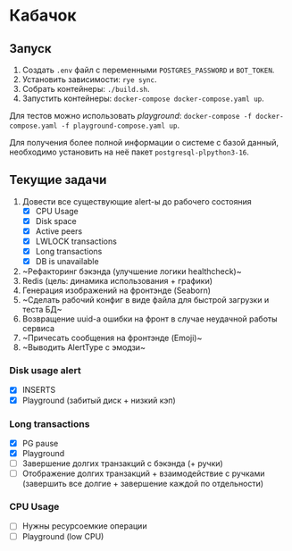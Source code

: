# Кабачок

## Запуск

1. Создать `.env` файл с переменными `POSTGRES_PASSWORD` и `BOT_TOKEN`.
1. Установить зависимости: `rye sync`.
1. Собрать контейнеры: `./build.sh`.
1. Запустить контейнеры: `docker-compose docker-compose.yaml up`.

Для тестов можно использовать _playground_: `docker-compose -f docker-compose.yaml -f playground-compose.yaml up`.

Для получения более полной информации о системе с базой данный, необходимо установить на неё пакет `postgresql-plpython3-16`.


## Текущие задачи

1. Довести все существующие alert-ы до рабочего состояния
    - [x] CPU Usage
    - [x] Disk space
    - [x] Active peers
    - [x] LWLOCK transactions
    - [x] Long transactions
    - [x] DB is unavailable

2. ~Рефакторинг бэкэнда (улучшение логики healthcheck)~
3. Redis (цель: динамика использования + графики)
4. Генерация изображений на фронтэнде (Seaborn)
5. ~Сделать рабочий конфиг в виде файла для быстрой загрузки и теста БД~
6. Возвращение uuid-а ошибки на фронт в случае неудачной работы сервиса
7. ~Причесать сообщения на фронтэнде (Emoji)~
8. ~Выводить AlertType с эмодзи~

### Disk usage alert
- [x] INSERTS
- [x] Playground (забитый диск + низкий кэп)

### Long transactions

- [x] PG pause
- [x] Playground
- [ ] Завершение долгих транзакций с бэкэнда (+ ручки)
- [ ] Отображение долгих транзакций + взаимодействие с ручками (завершить все долгие + завершение каждой по отдельности)

### CPU Usage

- [ ] Нужны ресурсоемкие операции
- [ ] Playground (low CPU)
